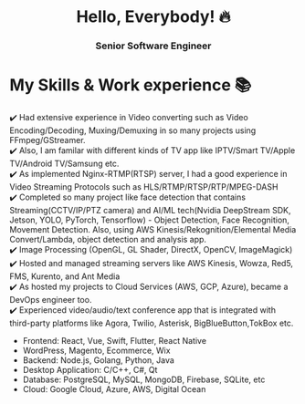 <h1 align="center"> Hello, Everybody! 🔥 </h1> 
<h3 align="center"> Senior Software Engineer </h3>

# My Skills & Work experience 📚

✔️ Had extensive experience in Video converting such as Video Encoding/Decoding, Muxing/Demuxing in so many projects using FFmpeg/GStreamer.\
✔️ Also, I am familar with different kinds of TV app like IPTV/Smart TV/Apple TV/Android TV/Samsung etc.\
✔️ As implemented Nginx-RTMP(RTSP) server, I had a good experience in Video Streaming Protocols such as HLS/RTMP/RTSP/RTP/MPEG-DASH\
✔️ Completed so many project like face detection that contains Streaming(CCTV/IP/PTZ camera) and AI/ML tech(Nvidia DeepStream SDK, Jetson, YOLO, PyTorch, Tensorflow) - Object Detection, Face Recognition, Movement Detection.
Also, using AWS Kinesis/Rekognition/Elemental Media Convert/Lambda, object detection and analysis app.\
✔️ Image Processing (OpenGL, GL Shader, DirectX, OpenCV, ImageMagick)\
✔️ Hosted and managed streaming servers like AWS Kinesis, Wowza, Red5, FMS, Kurento, and Ant Media\
✔️ As hosted my projects to Cloud Services (AWS, GCP, Azure), became a DevOps engineer too.\
✔️ Experienced video/audio/text conference app that is integrated with third-party platforms like Agora, Twilio, Asterisk, BigBlueButton,TokBox etc.

- Frontend: React, Vue, Swift, Flutter, React Native
- WordPress, Magento, Ecommerce, Wix
- Backend: Node.js, Golang, Python, Java
- Desktop Application: C/C++, C#, Qt
- Database: PostgreSQL, MySQL, MongoDB, Firebase, SQLite, etc
- Cloud: Google Cloud, Azure, AWS, Digital Ocean

